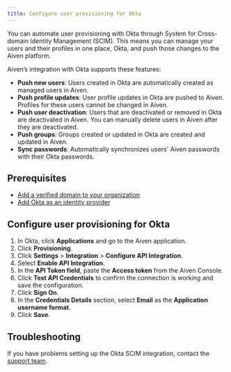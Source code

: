 ```yaml
---
title: Configure user provisioning for Okta
---
```


You can automate user provisioning with Okta through System for Cross-domain Identity Management (SCIM). This means you can manage your users and their profiles in one place, Okta, and push those changes to the Aiven platform.

Aiven’s integration with Okta supports these features:

- **Push new users**: Users created in Okta are automatically created as managed users
  in Aiven.
- **Push profile updates**: User profile updates in Okta are pushed to Aiven. Profiles
  for these users cannot be changed in Aiven.
- **Push user deactivation**: Users that are deactivated or removed in Okta are
  deactivated in Aiven. You can manually delete users in Aiven after they are deactivated.
- **Push groups**: Groups created or updated in Okta are created and updated in Aiven.
- **Sync passwords**: Automatically synchronizes users' Aiven passwords with their
  Okta passwords.

## Prerequisites

- [Add a verified domain to your organization](/docs/platform/howto/manage-domains)
- [Add Okta as an identity provider](/docs/platform/howto/saml/add-okta-idp)

## Configure user provisioning for Okta

1. In Okta, click **Applications** and go to the Aiven application.
1. Click **Provisioning**.
1. Click **Settings** > **Integration** > **Configure API Integration**.
1. Select **Enable API Integration**.
1. In the **API Token field**, paste the **Access token** from the Aiven Console.
1. Click **Test API Credentials** to confirm the connection is working
   and save the configuration.
1. Click **Sign On**.
1. In the **Credentials Details** section, select **Email** as the
   **Application username format**.
1. Click **Save**.

## Troubleshooting

If you have problems setting up the Okta SCIM integration,
contact the [support team](mailto:support@aiven.io).

